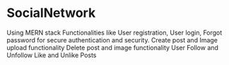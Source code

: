 # SocialNetwork
Using MERN stack
Functionalities like User registration, User login, Forgot password for secure authentication and security.
Create post and Image upload functionality
Delete post and image functionality
User Follow and Unfollow 
Like and Unlike Posts
